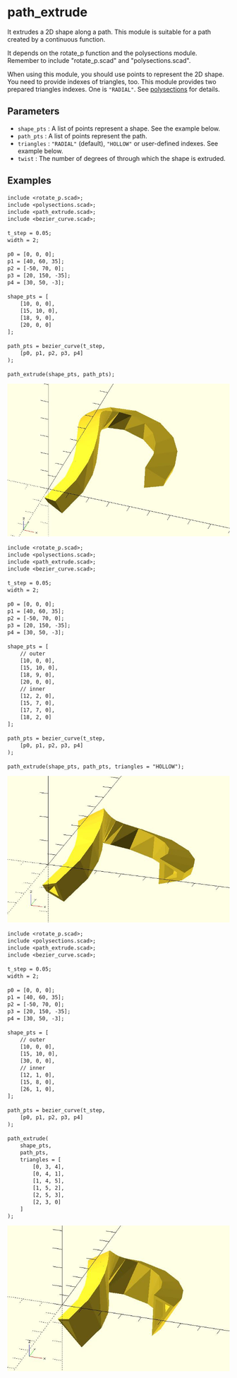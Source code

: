 # path_extrude

It extrudes a 2D shape along a path. This module is suitable for a path created by a continuous function.

It depends on the rotate_p function and the polysections module. Remember to include "rotate_p.scad" and "polysections.scad".

When using this module, you should use points to represent the 2D shape. You need to provide indexes of triangles, too. This module provides two prepared triangles indexes. One is `"RADIAL"`. See [polysections](https://openhome.cc/eGossip/OpenSCAD/lib-polysections.html) for details.

## Parameters

- `shape_pts` : A list of points represent a shape. See the example below.
- `path_pts` : A list of points represent the path.
- `triangles` : `"RADIAL"` (default), `"HOLLOW"` or user-defined indexes. See example below.
- `twist` : The number of degrees of through which the shape is extruded.

## Examples

	include <rotate_p.scad>;
	include <polysections.scad>;
	include <path_extrude.scad>;
	include <bezier_curve.scad>;
	
	t_step = 0.05;
	width = 2;
	
	p0 = [0, 0, 0];
	p1 = [40, 60, 35];
	p2 = [-50, 70, 0];
	p3 = [20, 150, -35];
	p4 = [30, 50, -3];
	
	shape_pts = [
	    [10, 0, 0],
	    [15, 10, 0],
	    [18, 9, 0],
	    [20, 0, 0]
	];
	
	path_pts = bezier_curve(t_step, 
	    [p0, p1, p2, p3, p4]
	);
	
	path_extrude(shape_pts, path_pts);

![path_extrude](images/lib-path_extrude-1.JPG)

	include <rotate_p.scad>;
	include <polysections.scad>;
	include <path_extrude.scad>;
	include <bezier_curve.scad>;
	
	t_step = 0.05;
	width = 2;
	
	p0 = [0, 0, 0];
	p1 = [40, 60, 35];
	p2 = [-50, 70, 0];
	p3 = [20, 150, -35];
	p4 = [30, 50, -3];
	
	shape_pts = [
	    // outer
	    [10, 0, 0],
	    [15, 10, 0],
	    [18, 9, 0],
	    [20, 0, 0],
	    // inner
	    [12, 2, 0],
	    [15, 7, 0],
	    [17, 7, 0],
	    [18, 2, 0]
	];
	
	path_pts = bezier_curve(t_step, 
	    [p0, p1, p2, p3, p4]
	);
	
	path_extrude(shape_pts, path_pts, triangles = "HOLLOW");

![path_extrude](images/lib-path_extrude-2.JPG)

	include <rotate_p.scad>;
	include <polysections.scad>;
	include <path_extrude.scad>;
	include <bezier_curve.scad>;
	
	t_step = 0.05;
	width = 2;
	
	p0 = [0, 0, 0];
	p1 = [40, 60, 35];
	p2 = [-50, 70, 0];
	p3 = [20, 150, -35];
	p4 = [30, 50, -3];
	
	shape_pts = [
	    // outer
	    [10, 0, 0],
	    [15, 10, 0],
	    [30, 0, 0],
	    // inner
	    [12, 1, 0],
	    [15, 8, 0],
	    [26, 1, 0],        
	];
	
	path_pts = bezier_curve(t_step, 
	    [p0, p1, p2, p3, p4]
	);
	
	path_extrude(
	    shape_pts, 
	    path_pts, 	   
	    triangles = [
	        [0, 3, 4],
	        [0, 4, 1],
	        [1, 4, 5],
	        [1, 5, 2],
	        [2, 5, 3],
	        [2, 3, 0]
	    ]
	);

![path_extrude](images/lib-path_extrude-3.JPG)




